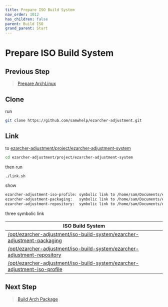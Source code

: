```yaml
---
title: Prepare ISO Build System
nav_order: 1012
has_children: false
parent: Build ISO
grand_parent: Start
---
```



# Prepare ISO Build System


## Previous Step

> [Prepare ArchLinux](https://samwhelp.github.io/ezarcher-adjustment/read/start/build-iso/prepare-archlinux.html)


## Clone

run

``` sh
git clone https://github.com/samwhelp/ezarcher-adjustment.git
```

## Link

to [ezarcher-adjustment/project/ezarcher-adjustment-system](https://github.com/samwhelp/ezarcher-adjustment/tree/main/project/ezarcher-adjustment-system)

``` sh
cd ezarcher-adjustment/project/ezarcher-adjustment-system
```

then run

``` sh
./link.sh
```

show

``` sh
ezarcher-adjustment-iso-profile: symbolic link to /home/sam/Documents/ezarcher-adjustment/project/ezarcher-adjustment-system/ezarcher-adjustment-iso-profile
ezarcher-adjustment-packaging:   symbolic link to /home/sam/Documents/ezarcher-adjustment/project/ezarcher-adjustment-system/ezarcher-adjustment-packaging
ezarcher-adjustment-repository:  symbolic link to /home/sam/Documents/ezarcher-adjustment/project/ezarcher-adjustment-system/ezarcher-adjustment-repository
```

three symbolic link

| ISO Build System |
| --- |
| [/opt/ezarcher-adjustment/iso-build-system/ezarcher-adjustment-packaging](https://github.com/samwhelp/ezarcher-adjustment/tree/main/project/ezarcher-adjustment-system/ezarcher-adjustment-packaging) |
| [/opt/ezarcher-adjustment/iso-build-system/ezarcher-adjustment-repository](https://github.com/samwhelp/ezarcher-adjustment/tree/main/project/ezarcher-adjustment-system/ezarcher-adjustment-repository) |
| [/opt/ezarcher-adjustment/iso-build-system/ezarcher-adjustment-iso-profile](https://github.com/samwhelp/ezarcher-adjustment/tree/main/project/ezarcher-adjustment-system/ezarcher-adjustment-iso-profile) |


## Next Step

> [Build Arch Package](https://samwhelp.github.io/ezarcher-adjustment/read/start/build-iso/build-package.html)
